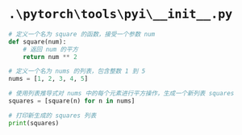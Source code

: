 # `.\pytorch\tools\pyi\__init__.py`

```py
# 定义一个名为 square 的函数，接受一个参数 num
def square(num):
    # 返回 num 的平方
    return num ** 2

# 定义一个名为 nums 的列表，包含整数 1 到 5
nums = [1, 2, 3, 4, 5]

# 使用列表推导式对 nums 中的每个元素进行平方操作，生成一个新列表 squares
squares = [square(n) for n in nums]

# 打印新生成的 squares 列表
print(squares)
```